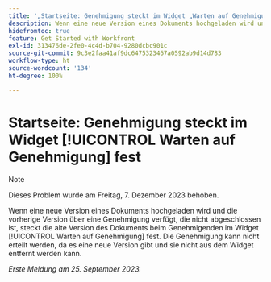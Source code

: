 ```yaml
---
title: '„Startseite: Genehmigung steckt im Widget „Warten auf Genehmigung“ fest“'
description: Wenn eine neue Version eines Dokuments hochgeladen wird und die vorherige Version eine Genehmigung aufweist, die nicht abgeschlossen ist, steckt die alte Version des Dokuments im Widget „Warten auf Genehmigung“ fest. Die Genehmigung kann nicht erteilt werden, da es eine neue Version gibt und sie nicht aus dem Widget entfernt werden kann.
hidefromtoc: true
feature: Get Started with Workfront
exl-id: 313476de-2fe0-4c4d-b704-9280dcbc901c
source-git-commit: 9c3e2faa41af9dc6475323467a0592ab9d14d783
workflow-type: ht
source-wordcount: '134'
ht-degree: 100%

---
```


# Startseite: Genehmigung steckt im Widget [!UICONTROL Warten auf Genehmigung] fest

<!--on WF and WFP TOCs-->

>[!NOTE]
>
>Dieses Problem wurde am Freitag, 7. Dezember 2023 behoben.

Wenn eine neue Version eines Dokuments hochgeladen wird und die vorherige Version über eine Genehmigung verfügt, die nicht abgeschlossen ist, steckt die alte Version des Dokuments beim Genehmigenden im Widget [!UICONTROL Warten auf Genehmigung] fest. Die Genehmigung kann nicht erteilt werden, da es eine neue Version gibt und sie nicht aus dem Widget entfernt werden kann.

_Erste Meldung am 25. September 2023._
